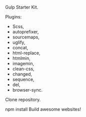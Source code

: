 Gulp Starter Kit.

Plugins:
- Scss,
- autoprefixer,
- sourcemaps,
- uglify,
- concat,
- html-replace,
- htmlmin,
- imagemin,
- clean-css,
- changed,
- sequence,
- del,
- browser-sync.

Clone repository.

npm install
Build awesome websites!

